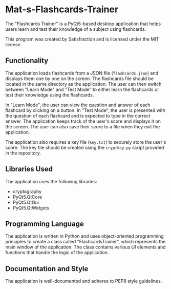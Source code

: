 # Mat-s-Flashcards-Trainer

The "Flashcards Trainer" is a PyQt5-based desktop application that helps users learn and test their knowledge of a subject using flashcards. 

This program was created by Satisfraction and is licensed under the MIT license.

## Functionality

The application loads flashcards from a JSON file (`flashcards.json`) and displays them one by one on the screen. The flashcards file should be located in the same directory as the application. The user can then switch between "Learn Mode" and "Test Mode" to either learn the flashcards or test their knowledge using the flashcards.

In "Learn Mode", the user can view the question and answer of each flashcard by clicking on a button. In "Test Mode", the user is presented with the question of each flashcard and is expected to type in the correct answer. The application keeps track of the user's score and displays it on the screen. The user can also save their score to a file when they exit the application.

The application also requires a key file (`key.txt`) to securely store the user's score. The key file should be created using the `cryptkey.py` script provided in the repository.

## Libraries Used

The application uses the following libraries:
- cryptography
- PyQt5.QtCore
- PyQt5.QtGui
- PyQt5.QtWidgets

## Programming Language

The application is written in Python and uses object-oriented programming principles to create a class called "FlashcardsTrainer", which represents the main window of the application. The class contains various UI elements and functions that handle the logic of the application.

## Documentation and Style

The application is well-documented and adheres to PEP8 style guidelines.